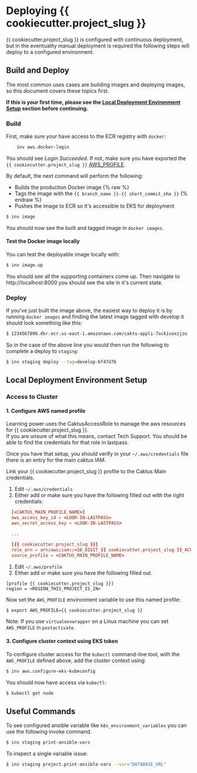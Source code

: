 
# Deploying {{ cookiecutter.project_slug }}

{{ cookiecutter.project_slug }} is configured with continuous deployment, but in the eventuality manual deployment is required the following steps will deploy to a configured environment.

## Build and Deploy

The most common uses cases are building images and deploying images, so
this document covers these topics first.

**If this is your first time, please see the [Local Deployment Environment Setup](#local-deployment-environment-setup)
section before continuing.**


### Build

First, make sure your have access to the ECR registry with ``docker``:

```sh
    inv aws.docker-login
```

You should see *Login Succeeded*. If not, make sure you have exported the `{{ cookiecutter.project_slug }}` [AWS_PROFILE](#1-configure-aws-named-profile).

By default, the next command will perform the following:
* Builds the production Docker image
{% raw %}
* Tags the image with the ``{{ branch_name }}-{{ short_commit_sha }}``
{% endraw %}
* Pushes the image to ECR so it's accessible to EKS for deployment

```sh
$ inv image
```

You should now see the built and tagged image in ``docker images``.


#### Test the Docker image locally

You can test the deployable image locally with:

```sh
$ inv image.up
```

You should see all the supporting containers come up. Then navigate to
http://localhost:8000 you should see the site in it's current state.


### Deploy

If you've just built the image above, the easiest way to deploy it is by running ``docker images`` and
finding the latest image tagged with develop it should look something like this:

```sh
$ 1234567890.dkr.ecr.us-east-1.amazonaws.com/caktu-appli-7ockisoxzjzu   develop-bf47d7b                    ddd65535d290        9 minutes ago       539MB
```

So in the case of the above line you would then run the following to complete a deploy to `staging`:

```sh
$ inv staging deploy --tag=develop-bf47d7b
```


## Local Deployment Environment Setup


### Access to Cluster


#### 1. Configure AWS named profile

Learning power uses the CaktusAccessRole to manage the aws resources for {{ cookiecutter.project_slug }}.  
If you are unsure of what this means, contact Tech Support.  You should be able to find the credentials for that role in lastpass.

Once you have that setup, you should verify in your `~/.aws/credentials` file there is an entry for the main caktus IAM.

Link your {{ cookiecutter.project_slug }} profile to the Caktus Main credentials.
  
  1. Edit `~/.aws/credentials`
  1. Either add or make sure you have the following filled out with the right credentials:


```conf
  [<CAKTUS_MAIN_PROFILE_NAME>]
  aws_access_key_id = <LOOK-IN-LASTPASS>
  aws_secret_access_key = <LOOK-IN-LASTPASS>

  ...

  [{{ cookiecutter.project_slug }}]
  role_arn = arn:aws:iam::<10_DIGIT_{{ cookiecutter.project_slug }}_ACCOUNT_ID>:role/CaktusAccountAccessRole-Admins
  source_profile = <CAKTUS_MAIN_PROFILE_NAME>
```

1. Edit `~/.aws/profile`
1. Either add or make sure you have the following filled out.

```
[profile {{ cookiecutter.project_slug }}]
region = <REGION_THIS_PROJECT_IS_IN>
```

Now set the ``AWS_PROFILE`` environment variable to use this named profile:

```sh
$ export AWS_PROFILE={{ cookiecutter.project_slug }}
```

Note: If you use ``virtualenvwrapper`` on a Linux machine you can set
``AWS_PROFILE`` in ``postactivate``.


#### 3. Configure cluster context using EKS token

To configure cluster access for the ``kubectl`` command-line tool, with the
``AWS_PROFILE`` defined above, add the cluster context using:

```sh
$ inv aws.configure-eks-kubeconfig
```

You should now have access via ``kubectl``:

```sh
$ kubectl get node
```

## Useful Commands

To see configured ansible variable like ``k8s_environment_variables`` you can use the following invoke command.

```sh
$ inv staging print-ansible-vars
```

To inspect a single variable issue:

```sh
$ inv staging project.print-ansible-vars --var="DATABASE_URL"
```